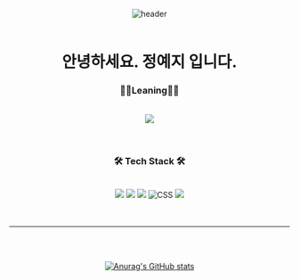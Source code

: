 <div align="center">

![header](https://capsule-render.vercel.app/api?type=wave&color=timeAuto&height=300&section=header&text=Welcome%20&fontSize=90)
</br>
</br>

# 안녕하세요. 정예지 입니다.

### 👩‍💻Leaning👩‍💻

</br>
<div align="center">
    <img src="https://img.shields.io/badge/Node.js
-339933?style=for-the-badge&logo=Node.js
&logoColor=black">
</div>
</br>
</br>

### 🛠 Tech Stack 🛠

</br>
<div align="center">
    <img src="https://img.shields.io/badge/React-61DAFB?style=for-the-badge&logo=React&logoColor=black">
    <img src="https://img.shields.io/badge/JavaScript-F7DF1E?style=for-the-badge&logo=JavaScript&logoColor=black">
    <img src="https://img.shields.io/badge/HTML-E34F26?style=for-the-badge&logo=HTML5&logoColor=black">
    <img alt="CSS" src ="https://img.shields.io/badge/CSS-1572B6.svg?&style=for-the-badge&logo=css3&logoColor=white"/>
    <img src="https://img.shields.io/badge/Sass-CC6699?style=for-the-badge&logo=Sass&logoColor=black">
</div>
</br>
</br>

---

</br>
</br>

[![Anurag's GitHub stats](https://github-readme-stats.vercel.app/api?username=sabit1997)](https://github.com/anuraghazra/github-readme-stats)

</div>
